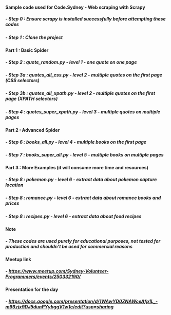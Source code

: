 #### Sample code used for Code.Sydney - Web scraping with Scrapy

##### - Step 0 : Ensure scrapy is installed successfully before attempting these codes
##### - Step 1 : Clone the project 

#### Part 1 : Basic Spider
##### - Step 2 : quote_random.py - level 1 - one quote on one page
##### - Step 3a : quotes_all_css.py - level 2 - multiple quotes on the first page (CSS selectors)
##### - Step 3b : quotes_all_xpath.py - level 2 - multiple quotes on the first page (XPATH selectors)
##### - Step 4 : quotes_super_xpath.py - level 3 - multiple quotes on multiple pages 

#### Part 2 : Advanced Spider 
##### - Step 6 : books_all.py - level 4 - multiple books on the first page
##### - Step 7 : books_super_all.py - level 5 - multiple books on multiple pages

#### Part 3 : More Examples (it will consume more time and resources)
##### - Step 8 : pokemon.py - level 6 - extract data about pokemon capture location
##### - Step 8 : romance.py - level 6 - extract data about romance books and prices
##### - Step 8 : recipes.py - level 6 - extract data about food recipes

#### Note
##### - These codes are used purely for educational purposes, not tested for production and shouldn't be used for commercial reasons
#### Meetup link 
##### - https://www.meetup.com/Sydney-Volunteer-Programmers/events/250332190/
#### Presentation for the day
##### - https://docs.google.com/presentation/d/1WAwYD0ZNAWceAfp1L_-m66zjx9DJ5dunPYybggV1w1c/edit?usp=sharing

